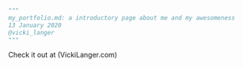 ```python
"""
my_portfolio.md: a introductory page about me and my awesomeness
13 January 2020
@vicki_langer
"""
```

Check it out at (VickiLanger.com)

